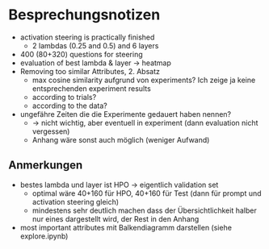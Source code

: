 # Besprechungsnotizen

- activation steering is practically finished
	- 2 lambdas (0.25 and 0.5) and 6 layers
- 400 (80+320) questions for steering
- evaluation of best lambda & layer -> heatmap
- Removing too similar Attributes, 2. Absatz
	- max cosine similarity aufgrund von experiments? Ich zeige ja keine entsprechenden experiment results
	- according to trials?
	- according to the data?
- ungefähre Zeiten die die Experimente gedauert haben nennen?
	- -> nicht wichtig, aber eventuell in experiment (dann evaluation nicht vergessen)
	- Anhang wäre sonst auch möglich (weniger Aufwand)

## Anmerkungen

- bestes lambda und layer ist HPO -> eigentlich validation set
	- optimal wäre 40+160 für HPO, 40+160 für Test (dann für prompt und activation steering gleich)
	- mindestens sehr deutlich machen dass der Übersichtlichkeit halber nur eines dargestellt wird, der Rest in den Anhang
- most important attributes mit Balkendiagramm darstellen (siehe explore.ipynb)